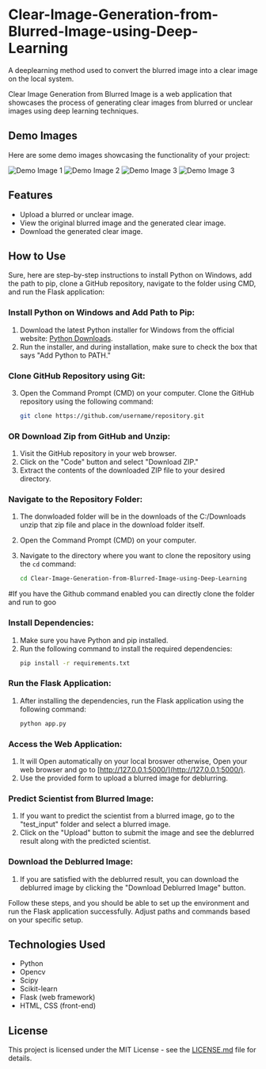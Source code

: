 # Clear-Image-Generation-from-Blurred-Image-using-Deep-Learning
A deeplearning method used to convert the blurred image into a clear image on the local system.

Clear Image Generation from Blurred Image is a web application that showcases the process of generating clear images from blurred or unclear images using deep learning techniques.


## Demo Images

Here are some demo images showcasing the functionality of your project:

![Demo Image 1](demo_images/demo_image_1.jpg)
![Demo Image 2](demo_images/demo_image_2.jpg)
![Demo Image 3](demo_images/demo_image_3.jpg)
![Demo Image 3](demo_images/demo_image_4.jpg)


## Features

- Upload a blurred or unclear image.
- View the original blurred image and the generated clear image.
- Download the generated clear image.

## How to Use

Sure, here are step-by-step instructions to install Python on Windows, add the path to pip, clone a GitHub repository, navigate to the folder using CMD, and run the Flask application:

### Install Python on Windows and Add Path to Pip:
1. Download the latest Python installer for Windows from the official website: [Python Downloads](https://www.python.org/downloads/).
2. Run the installer, and during installation, make sure to check the box that says "Add Python to PATH."

### Clone GitHub Repository using Git:

3. Open the Command Prompt (CMD) on your computer. Clone the GitHub repository using the following command:
   ```bash
   git clone https://github.com/username/repository.git
   ```   
### OR Download Zip from GitHub and Unzip:
1. Visit the GitHub repository in your web browser.
2. Click on the "Code" button and select "Download ZIP."
3. Extract the contents of the downloaded ZIP file to your desired directory.

### Navigate to the Repository Folder:

1. The donwloaded folder will be in the downloads of the C:/Downloads unzip that zip file and place in the download folder itself.

2. Open the Command Prompt (CMD) on your computer.
   
3. Navigate to the directory where you want to clone the repository using the `cd` command:
   ```bash
   cd Clear-Image-Generation-from-Blurred-Image-using-Deep-Learning
   ```
#If you have the Github command enabled you can directly clone the folder and run to goo
     

### Install Dependencies:
1. Make sure you have Python and pip installed.
2. Run the following command to install the required dependencies:
   ```bash
   pip install -r requirements.txt
   ```

### Run the Flask Application:
1. After installing the dependencies, run the Flask application using the following command:
   ```bash
   python app.py
   ```

### Access the Web Application:
1. It will Open automatically on your local broswer otherwise, Open your web browser and go to [http://127.0.0.1:5000/](http://127.0.0.1:5000/).
2. Use the provided form to upload a blurred image for deblurring.

### Predict Scientist from Blurred Image:
1. If you want to predict the scientist from a blurred image, go to the "test_input" folder and select a blurred image.
2. Click on the "Upload" button to submit the image and see the deblurred result along with the predicted scientist.

### Download the Deblurred Image:
1. If you are satisfied with the deblurred result, you can download the deblurred image by clicking the "Download Deblurred Image" button.

Follow these steps, and you should be able to set up the environment and run the Flask application successfully. Adjust paths and commands based on your specific setup.

## Technologies Used

- Python
- Opencv
- Scipy
- Scikit-learn
- Flask (web framework)
- HTML, CSS (front-end)

## License

This project is licensed under the MIT License - see the [LICENSE.md](LICENSE.md) file for details.
